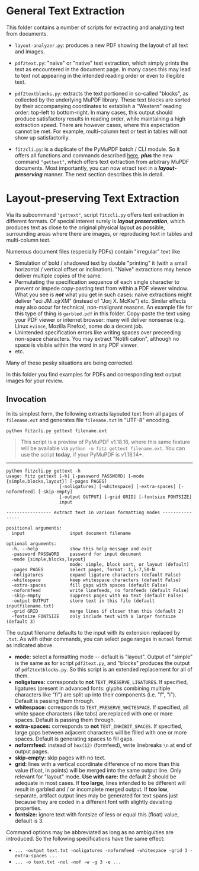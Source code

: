 # General Text Extraction
This folder contains a number of scripts for extracting and analyzing text from documents.

* `layout-analyzer.py`: produces a new PDF showing the layout of all text and images.

* `pdf2text.py`: "naive" or "native" text extraction, which simply prints the text as encountered in the document page. In many cases this may lead to text not appearing in the intended reading order or even to illegible text.

* `pdf2textblocks.py`: extracts the text portioned in so-called "blocks", as collected by the underlying MuPDF library. These text blocks are sorted by their accompanying coordinates to establish a "Western" reading order: top-left to bottom-right. In many cases, this output should produce satisfactory results in reading order, while maintaining a high extraction speed. There are however cases, where this expectation cannot be met. For example, multi-column text or text in tables will not show up satisfactorily.

* `fitzcli.py`: is a duplicate of the PyMuPDF batch / CLI module. So it offers all functions and commands described [here](https://pymupdf.readthedocs.io/en/latest/module.html), **_plus_** the new command `"gettext"`, which offers text extraction from arbitrary MuPDF documents. Most importantly, you can now etract text in a **_layout-preserving_** manner. The next section describes this in detail.

# Layout-preserving Text Extraction

Via its subcommand `"gettext"`, script `fitzcli.py` offers text extraction in different formats. Of special interest surely is **_layout preservation_**, which produces text as close to the original physical layout as possible, surrounding areas where there are images, or reproducing text in tables and multi-column text.

Numerous document files (especially PDFs) contain "irregular" text like
* Simulation of bold / shadowed text by double "printing" it (with a small horizontal / vertical offset or inclination). "Naive" extractions may hence deliver multiple copies of the same.
* Permutating the specification sequence of each single character to prevent or impede copy-pasting text from within a PDF viewer window. What you see is **_not_** what you get in such cases: naive extractions might deliver "eci JM .ojrXM" (instead of "Jorj X. McKie") etc. Similar effects may also occur for technical, non-malignant reasons. An example file for this type of thing is `garbled.pdf` in this folder. Copy-paste the text using your PDF viewer or internet browser: many will deliver nonsense (e.g. Linux `evince`, Mozilla Firefox), some do a decent job.
* Unintended specification errors like writing spaces over preceeding non-space characters. You may extract "Notifi cation", although no space is visible within the word in any PDF viewer.
* etc.

Many of these pesky situations are being corrected.

In this folder you find examples for PDFs and corresponding text output images for your review.

## Invocation

In its simplest form, the following extracts layouted text from all pages of `filename.ext` and generates file `filename.txt` in "UTF-8" encoding.

`python fitzcli.py gettext filename.ext`

> This script is a preview of PyMuPDF v1.18.16, where this same feature will be available via `python -m fitz gettext filename.ext`. You can use the script **today**, if your PyMuPDF is v1.18.14+.

---------------------------------------

```
python fitzcli.py gettext -h
usage: fitz gettext [-h] [-password PASSWORD] [-mode {simple,blocks,layout}] [-pages PAGES]
                    [-noligatures] [-whitespace] [-extra-spaces] [-noformfeed] [-skip-empty]
                    [-output OUTPUT] [-grid GRID] [-fontsize FONTSIZE]
                    input

----------------- extract text in various formatting modes ----------------

positional arguments:
  input                 input document filename

optional arguments:
  -h, --help            show this help message and exit
  -password PASSWORD    password for input document
  -mode {simple,blocks,layout}
                        mode: simple, block sort, or layout (default)
  -pages PAGES          select pages, format: 1,5-7,50-N
  -noligatures          expand ligature characters (default False)
  -whitespace           keep whitespace characters (default False)
  -extra-spaces         fill gaps with spaces (default False)
  -noformfeed           write linefeeds, no formfeeds (default False)
  -skip-empty           suppress pages with no text (default False)
  -output OUTPUT        store text in this file (default inputfilename.txt)
  -grid GRID            merge lines if closer than this (default 2)
  -fontsize FONTSIZE    only include text with a larger fontsize (default 3)
```

The output filename defaults to the input with its extension replaced by ``.txt``.
As with other commands, you can select page ranges in ``mutool`` format as indicated above.

* **mode:** select a formatting mode -- default is "layout". Output of "simple" is the same as for script `pdf2text.py`, and "blocks" produces the output of `pdf2textblocks.py`. So this script is an extended replacement for all of them.
* **noligatures:** corresponds to **not** `TEXT_PRESERVE_LIGATURES`. If specified, ligatures (present in advanced fonts: glyphs combining multiple characters like "fi") are split up into their components (i.e. "f", "i"). Default is passing them through.
* **whitespace:** corresponds to `TEXT_PRESERVE_WHITESPACE`. If specified, all white space characters (like tabs) are replaced with one or more spaces. Default is passing them through.
* **extra-spaces:**  corresponds to **not** `TEXT_INHIBIT_SPACES`. If specified, large gaps between adjacent characters will be filled with one or more spaces. Default is generating spaces to fill gaps.
* **noformfeed:**  instead of ``hex(12)`` (formfeed), write linebreaks ``\n`` at end of output pages.
* **skip-empty:**  skip pages with no text.
* **grid:** lines with a vertical coordinate difference of no more than this value (float, in points) will be merged into the same output line. Only relevant for "layout" mode. **Use with care:** the default 2 should be adequate in most cases. If **too large**, lines intended to be different will result in garbled and / or incomplete merged output. If **too low**, separate, artifact output lines may be generated for text spans just because they are coded in a different font with slightly deviating properties.
* **fontsize:** ignore text with fontsize of less or equal this (float) value, default is 3.

Command options may be abbreviated as long as no ambiguities are introduced. So the following specifications have the same effect:
* `... -output text.txt -noligatures -noformfeed -whitespace -grid 3 -extra-spaces ...`
* `... -o text.txt -nol -nof -w -g 3 -e ...`

